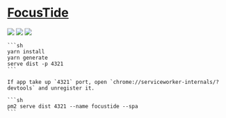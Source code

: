 # [FocusTide](https://github.com/Hanziness/FocusTide)

![](https://img.shields.io/github/license/Hanziness/FocusTide?style=flat-square) ![](https://img.shields.io/github/last-commit/scillidan/FocusTide/main?label=last%20commit%20(fork)&style=flat-square) ![](https://img.shields.io/badge/Vercel-black?style=flat&logo=Vercel&logoColor=white)

````{tab} From source
```sh
yarn install
yarn generate
serve dist -p 4321
```

If app take up `4321` port, open `chrome://serviceworker-internals/?devtools` and unregister it.
````

````{tab} PM2
```sh
pm2 serve dist 4321 --name focustide --spa
```
````
